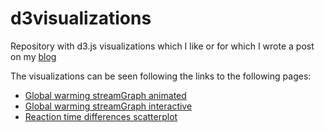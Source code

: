 # d3visualizations
Repository with d3.js visualizations which I like or for which I wrote a post on my [blog](https://paolotoffanin.wordpress.com/)

The visualizations can be seen following the links to the following pages:

* [Global warming streamGraph animated](http://paolo.mp-concepts.net/dataVis/globalWarmingStreamGraph_animated.html "animated streamgraph")
* [Global warming streamGraph interactive](http://paolo.mp-concepts.net/dataVis/globalWarmingStreamGraph.html "interactive streamgraph")
* [Reaction time differences scatterplot](http://paolo.mp-concepts.net/dataVis/rtWordsNnWords.html "4D in 2D scatterplot")

